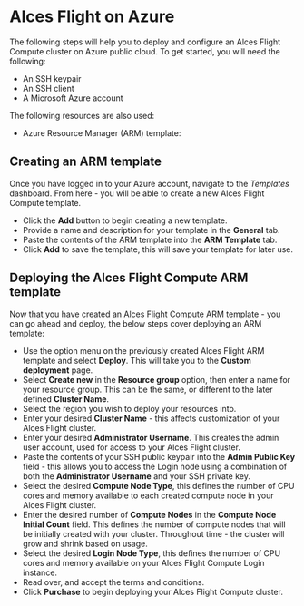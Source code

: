 Alces Flight on Azure
=====================

The following steps will help you to deploy and configure an Alces Flight Compute cluster on Azure public cloud. To get started, you will need the following:

* An SSH keypair
* An SSH client
* A Microsoft Azure account

The following resources are also used:

* Azure Resource Manager (ARM) template: <insert link here>

Creating an ARM template
------------------------

Once you have logged in to your Azure account, navigate to the *Templates* dashboard. From here - you will be able to create a new Alces Flight Compute template. 

* Click the **Add** button to begin creating a new template.
* Provide a name and description for your template in the **General** tab.
* Paste the contents of the ARM template into the **ARM Template** tab.
* Click **Add** to save the template, this will save your template for later use.

Deploying the Alces Flight Compute ARM template
-----------------------------------------------

Now that you have created an Alces Flight Compute ARM template - you can go ahead and deploy, the below steps cover deploying an ARM template:

* Use the option menu on the previously created Alces Flight ARM template and select **Deploy**. This will take you to the **Custom deployment** page.
* Select **Create new** in the **Resource group** option, then enter a name for your resource group. This can be the same, or different to the later defined **Cluster Name**.
* Select the region you wish to deploy your resources into.
* Enter your desired **Cluster Name** - this affects customization of your Alces Flight cluster.
* Enter your desired **Administrator Username**. This creates the admin user account, used for access to your Alces Flight cluster.
* Paste the contents of your SSH public keypair into the **Admin Public Key** field - this allows you to access the Login node using a combination of both the **Administrator Username** and your SSH private key.
* Select the desired **Compute Node Type**, this defines the number of CPU cores and memory available to each created compute node in your Alces Flight cluster.
* Enter the desired number of **Compute Nodes** in the **Compute Node Initial Count** field. This defines the number of compute nodes that will be initially created with your cluster. Throughout time - the cluster will grow and shrink based on usage.
* Select the desired **Login Node Type**, this defines the number of CPU cores and memory available on your Alces Flight Compute Login instance.
* Read over, and accept the terms and conditions.
* Click **Purchase** to begin deploying your Alces Flight Compute cluster.
